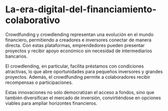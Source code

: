 # La-era-digital-del-financiamiento-colaborativo
Crowdfunding y crowdlending representan una evolución en el mundo financiero, permitiendo a creadores e inversores conectar de manera directa. Con estas plataformas, emprendedores pueden presentar proyectos y recibir apoyo económico sin necesidad de intermediarios bancarios.

El crowdlending, en particular, facilita préstamos con condiciones atractivas, lo que abre oportunidades para pequeños inversores y grandes proyectos. Además, el crowdfunding permite a colaboradores recibir recompensas o participaciones.

Estas innovaciones no solo democratizan el acceso a fondos, sino que también diversifican el mercado de inversión, convirtiéndose en opciones viables para ampliar horizontes financieros.
